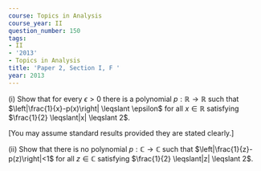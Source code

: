 ```yaml
---
course: Topics in Analysis
course_year: II
question_number: 150
tags:
- II
- '2013'
- Topics in Analysis
title: 'Paper 2, Section I, F '
year: 2013
---
```




(i) Show that for every $\epsilon>0$ there is a polynomial $p: \mathbb{R} \rightarrow \mathbb{R}$ such that $\left|\frac{1}{x}-p(x)\right| \leqslant \epsilon$ for all $x \in \mathbb{R}$ satisfying $\frac{1}{2} \leqslant|x| \leqslant 2$.

[You may assume standard results provided they are stated clearly.]

(ii) Show that there is no polynomial $p: \mathbb{C} \rightarrow \mathbb{C}$ such that $\left|\frac{1}{z}-p(z)\right|<1$ for all $z \in \mathbb{C}$ satisfying $\frac{1}{2} \leqslant|z| \leqslant 2$.